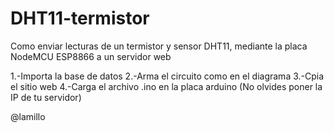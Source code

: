 # DHT11-termistor
Como enviar lecturas de un termistor y sensor DHT11, mediante la placa NodeMCU ESP8866 a un servidor web

1.-Importa la base de datos
2.-Arma el circuito como en el diagrama
3.-Cpia el sitio web
4.-Carga el archivo .ino en la placa arduino (No olvides poner la IP de tu servidor)






@lamillo
